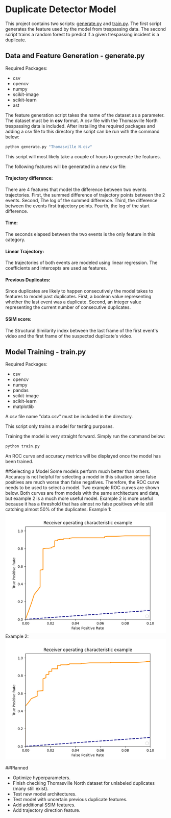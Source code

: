 # Duplicate Detector Model

This project contains two scripts: [generate.py]() and [train.py](). The first script generates the feature used by the model from trespassing data. The second script trains a random forest to predict if a given trespassing incident is a duplicate.   

## Data and Feature Generation - generate.py

Required Packages:
 - csv
 - opencv
 - numpy
 - scikit-image
 - scikit-learn
 - ast

The feature generation script takes the name of the dataset as a parameter. The dataset must be in **csv** format. A csv file with the Thomasville North trespassing data is included. After installing the required packages and adding a csv file to this directory the script can be run with the command below:
```bash
python generate.py "Thomasville N.csv"
```
This script will most likely take a couple of hours to generate the features.

The following features will be generated in a new csv file:

#### Trajectory difference:
There are 4 features that model the difference between two events trajectories. First, the summed difference of trajectory points between the 2 events. Second, The log of the summed difference. Third, the difference between the events first trajectory points. Fourth, the log of the start difference.   
#### Time:
The seconds elapsed between the two events is the only feature in this category.
#### Linear Trajectory:
The trajectories of both events are modeled using linear regression. The coefficients and intercepts are used as features.
#### Previous Duplicates:
Since duplicates are likely to happen consecutively the model takes to features to model past duplicates. First, a boolean value representing whether the last event was a duplicate. Second, an integer value representing the current number of consecutive duplicates. 
#### SSIM score:
The Structural Similarity index between the last frame of the first event's video and the first frame of the suspected duplicate's video.

## Model Training - train.py
Required Packages:
 - csv
 - opencv
 - numpy
 - pandas
 - scikit-image
 - scikit-learn
 - matplotlib

A csv file name "data.csv" must be included in the directory.

This script only trains a model for testing purposes.
 
Training the model is very straight forward. Simply run the command below:
```bash
python train.py
```

An ROC curve and accuracy metrics will be displayed once the model has been trained. 

##Selecting a Model
Some models perform much better than others. Accuracy is 
not helpful for selecting a model in this situation since
false positives are much worse than false negatives. 
Therefore, the ROC curve needs to be used to select a 
model. Two example ROC curves are shown below. 
Both curves are from models with the same architecture 
and data, but example 2 is a much more useful model. 
Example 2 is more useful because it has a threshold 
that has almost no false positives while still catching 
almost 50% of the duplicates.
Example 1:
![](res/img_2.png)
Example 2:
![](res/img_1.png)

##Planned 
 - Optimize hyperparameters.
 - Finish checking Thomasville North dataset for unlabeled duplicates (many still exist).
 - Test new model architectures.
 - Test model with uncertain previous duplicate features.
 - Add additional SSIM features.
 - Add trajectory direction feature. 







